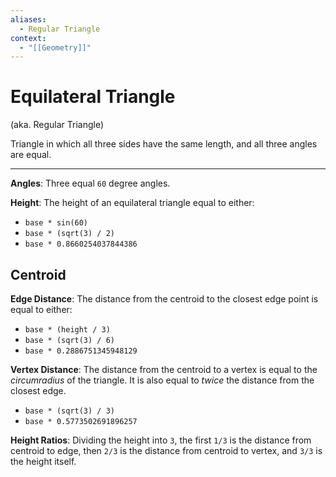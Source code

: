 ```yaml
---
aliases:
  - Regular Triangle
context:
  - "[[Geometry]]"
---
```


# Equilateral Triangle

(aka. Regular Triangle)

Triangle in which all three sides have the same length, and all three angles are equal.

---

**Angles**: Three equal `60` degree angles.

**Height**: The height of an equilateral triangle equal to either:

- `base * sin(60)`
- `base * (sqrt(3) / 2)`
- `base * 0.8660254037844386`

## Centroid

**Edge Distance**: The distance from the centroid to the closest edge point is equal to either:

- `base * (height / 3)`
- `base * (sqrt(3) / 6)`
- `base * 0.2886751345948129`

**Vertex Distance**: The distance from the centroid to a vertex is equal to the _circumradius_ of the triangle. It is also equal to _twice_ the distance from the closest edge.

- `base * (sqrt(3) / 3)`
- `base * 0.5773502691896257`

**Height Ratios**: Dividing the height into `3`, the first `1/3` is the distance from centroid to edge, then `2/3` is the distance from centroid to vertex, and `3/3` is the height itself.
